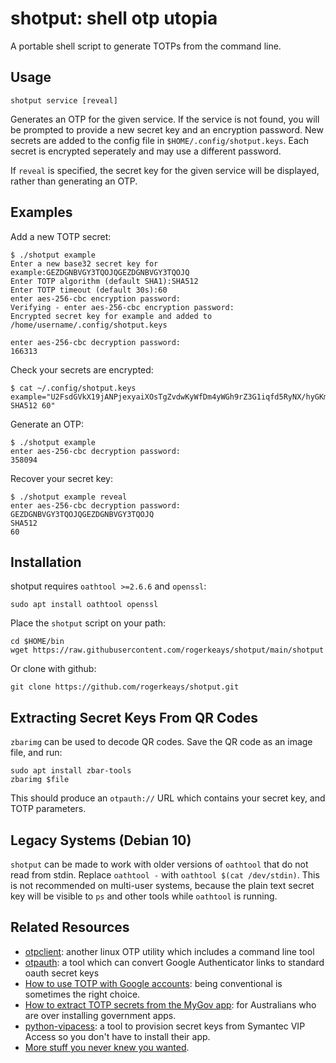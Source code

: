 # shotput: shell otp utopia

A portable shell script to generate TOTPs from the command line.

## Usage

    shotput service [reveal]

Generates an OTP for the given service. If the service is not found, you will
be prompted to provide a new secret key and an encryption password. New
secrets are added to the config file in `$HOME/.config/shotput.keys`. Each
secret is encrypted seperately and may use a different password.

If `reveal` is specified, the secret key for the given service will be
displayed, rather than generating an OTP.

## Examples

Add a new TOTP secret:
```
$ ./shotput example
Enter a new base32 secret key for example:GEZDGNBVGY3TQOJQGEZDGNBVGY3TQOJQ
Enter TOTP algorithm (default SHA1):SHA512
Enter TOTP timeout (default 30s):60
enter aes-256-cbc encryption password:
Verifying - enter aes-256-cbc encryption password:
Encrypted secret key for example and added to /home/username/.config/shotput.keys

enter aes-256-cbc decryption password:
166313
```

Check your secrets are encrypted:
```
$ cat ~/.config/shotput.keys
example="U2FsdGVkX19jANPjexyaiXOsTgZvdwKyWfDm4yWGh9rZ3G1iqfd5RyNX/hyGKmJOeeZYPF7FKrfD/dgRswb72Q== SHA512 60"
```

Generate an OTP:
```
$ ./shotput example
enter aes-256-cbc decryption password:
358094
```

Recover your secret key:
```
$ ./shotput example reveal
enter aes-256-cbc decryption password:
GEZDGNBVGY3TQOJQGEZDGNBVGY3TQOJQ
SHA512
60
```

## Installation

shotput requires `oathtool >=2.6.6` and `openssl`:

    sudo apt install oathtool openssl

Place the `shotput` script on your path:

    cd $HOME/bin
    wget https://raw.githubusercontent.com/rogerkeays/shotput/main/shotput

Or clone with github:

    git clone https://github.com/rogerkeays/shotput.git

## Extracting Secret Keys From QR Codes

`zbarimg` can be used to decode QR codes. Save the QR code as an image file, and run:

    sudo apt install zbar-tools
    zbarimg $file

This should produce an `otpauth://` URL which contains your secret key, and TOTP parameters.

## Legacy Systems (Debian 10)

`shotput` can be made to work with older versions of `oathtool` that do not read from stdin. Replace `oathtool -` with `oathtool $(cat /dev/stdin)`. This is not recommended on multi-user systems, because the plain text secret key will be visible to `ps` and other tools while `oathtool` is running.

## Related Resources

  * [otpclient](https://github.com/paolostivanin/OTPClient): another linux OTP utility which includes a command line tool
  * [otpauth](https://github.com/dim13/otpauth/): a tool which can convert Google Authenticator links to standard oauth secret keys
  * [How to use TOTP with Google accounts](https://webapps.stackexchange.com/questions/127464/enabling-2fa-on-a-google-account-how-to-get-totp-secret): being conventional is sometimes the right choice.
  * [How to extract TOTP secrets from the MyGov app](https://gist.github.com/hacker1024/5d0845863e2dced27fd5eebc4ac95a39): for Australians who are over installing government apps.
  * [python-vipacess](https://github.com/dlenski/python-vipaccess): a tool to provision secret keys from Symantec VIP Access so you don't have to install their app.
  * [More stuff you never knew you wanted](https://rogerkeays.com).

